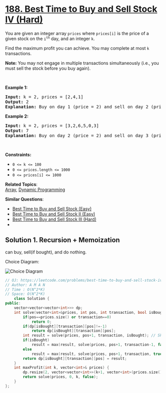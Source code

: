 # [188. Best Time to Buy and Sell Stock IV (Hard)](https://leetcode.com/problems/best-time-to-buy-and-sell-stock-iv/)

<p>You are given an integer array <code>prices</code> where <code>prices[i]</code> is the price of a given stock on the <code>i<sup>th</sup></code> day, and an integer <code>k</code>.</p>

<p>Find the maximum profit you can achieve. You may complete at most <code>k</code> transactions.</p>

<p><strong>Note:</strong> You may not engage in multiple transactions simultaneously (i.e., you must sell the stock before you buy again).</p>

<p>&nbsp;</p>
<p><strong>Example 1:</strong></p>

<pre><strong>Input:</strong> k = 2, prices = [2,4,1]
<strong>Output:</strong> 2
<strong>Explanation:</strong> Buy on day 1 (price = 2) and sell on day 2 (price = 4), profit = 4-2 = 2.
</pre>

<p><strong>Example 2:</strong></p>

<pre><strong>Input:</strong> k = 2, prices = [3,2,6,5,0,3]
<strong>Output:</strong> 7
<strong>Explanation:</strong> Buy on day 2 (price = 2) and sell on day 3 (price = 6), profit = 6-2 = 4. Then buy on day 5 (price = 0) and sell on day 6 (price = 3), profit = 3-0 = 3.
</pre>

<p>&nbsp;</p>
<p><strong>Constraints:</strong></p>

<ul>
	<li><code>0 &lt;= k &lt;= 100</code></li>
	<li><code>0 &lt;= prices.length &lt;= 1000</code></li>
	<li><code>0 &lt;= prices[i] &lt;= 1000</code></li>
</ul>


**Related Topics**:  
[Array](https://leetcode.com/tag/array/), [Dynamic Programming](https://leetcode.com/tag/dynamic-programming/)

**Similar Questions**:
* [Best Time to Buy and Sell Stock (Easy)](https://leetcode.com/problems/best-time-to-buy-and-sell-stock/)
* [Best Time to Buy and Sell Stock II (Easy)](https://leetcode.com/problems/best-time-to-buy-and-sell-stock-ii/)
* [Best Time to Buy and Sell Stock III (Hard)](https://leetcode.com/problems/best-time-to-buy-and-sell-stock-iii/)
* 
## Solution 1. Recursion + Memoization

<p> can buy, sell(if bought), and do nothing.</p>

Choice Diagram:

![Choice Diagram](https://assets.leetcode.com/users/images/e43b8d9d-2368-45d3-9682-6f3784c479a4_1627296279.9742599.png)

```cpp
// OJ: https://leetcode.com/problems/best-time-to-buy-and-sell-stock-iv/
// Author: A M A N
// Time : O(N^2*K)
// Space: O(N^2*K)
    class Solution {
public:
    vector<vector<vector<int>>> dp;
    int solve(vector<int>&prices, int pos, int transaction, bool isBought){
        if(pos==prices.size() or transaction==0)
            return 0;
        if(dp[isBought][transaction][pos]!=-1)
            return dp[isBought][transaction][pos];
        int result = solve(prices, pos+1, transaction, isBought); // Skip
        if(isBought)
            result = max(result, solve(prices, pos+1, transaction-1, false) + prices[pos]);//Sell the Share - 1 transaction is complet
        else
            result = max(result, solve(prices, pos+1, transaction, true) - prices[pos]); // Buy the share if No share is at hand
        return dp[isBought][transaction][pos] = result;
    }
    int maxProfit(int k, vector<int>& prices) {
        dp.resize(2, vector<vector<int>>(k+1, vector<int>(prices.size(), -1)));
        return solve(prices, 0, k, false);    
    }
};
```